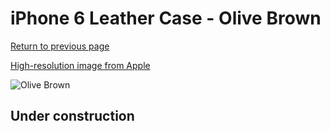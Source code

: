 # iPhone 6 Leather Case - Olive Brown

[Return to previous page](/iphone_6)

[High-resolution image from Apple](https://store.storeimages.cdn-apple.com/8756/as-images.apple.com/is/MGR22?wid=4500&hei=4500&fmt=png)

<div style="width: 512px"><img src="/almost_uncompressed/MGR22.webp" alt="Olive Brown"></div>

## Under construction
